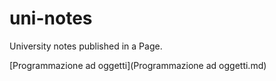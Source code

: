 # uni-notes
University notes published in a Page.

[Programmazione ad oggetti](Programmazione ad oggetti.md)
